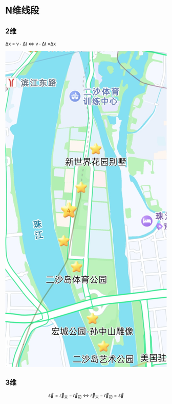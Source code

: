 # N维线段

## 2维

∆x = v ∙ ∆t ⇔  v ∙ ∆t =∆x

![image](7.jpg)

## 3维

$$
\vec{s} = \vec{r}_{\text{末}} - \vec{r}_{\text{初}} ⇔  \vec{r}_{\text{末}} - \vec{r}_{\text{初}} = \vec{s} 
$$
